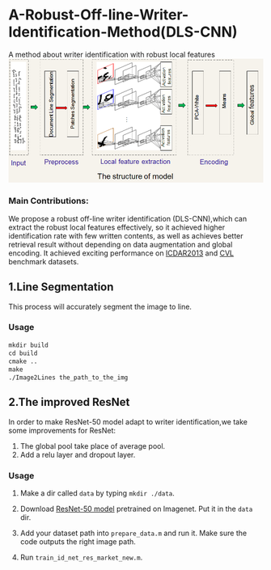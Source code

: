 # A-Robust-Off-line-Writer-Identification-Method(DLS-CNN)
A method about writer identification with robust local features
![](https://github.com/KiM55/A-Robust-Off-line-Writer-Identification-Method/blob/master/Images/model1.png)

###  Main Contributions:
We propose a robust off-line writer identification (DLS-CNN),which can extract the robust local features effectively, so it achieved higher identification rate with few written contents, as well as achieves better retrieval result without depending on data augmentation and global encoding. It achieved exciting performance on  [ICDAR2013](https://cvl.tuwien.ac.at/research/cvl-databases/an-off-line-database-for-writer-retrieval-writer-identification-and-word-spotting/) and  [CVL](http://rrc.cvc.uab.es/) benchmark datasets.


## 1.Line Segmentation
This process will accurately segment the image to line.
### Usage
```Console
mkdir build
cd build
cmake ..
make
./Image2Lines the_path_to_the_img
```


## 2.The improved ResNet
In order to make ResNet-50 model adapt to writer identification,we take some improvements for ResNet:
1. The global pool take place of average pool.
2. Add a relu layer and dropout layer.
### Usage
1. Make a dir called `data` by typing `mkdir ./data`.

2. Download [ResNet-50 model](http://www.vlfeat.org/matconvnet/models/imagenet-resnet-50-dag.mat) pretrained on Imagenet. Put it in the `data` dir. 

3. Add your dataset path into `prepare_data.m` and run it. Make sure the code outputs the right image path.
4. Run `train_id_net_res_market_new.m`. 
